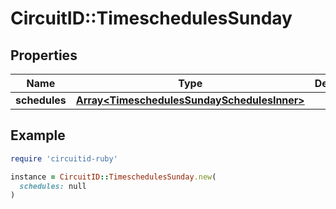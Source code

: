 # CircuitID::TimeschedulesSunday

## Properties

| Name | Type | Description | Notes |
| ---- | ---- | ----------- | ----- |
| **schedules** | [**Array&lt;TimeschedulesSundaySchedulesInner&gt;**](TimeschedulesSundaySchedulesInner.md) |  | [optional] |

## Example

```ruby
require 'circuitid-ruby'

instance = CircuitID::TimeschedulesSunday.new(
  schedules: null
)
```

